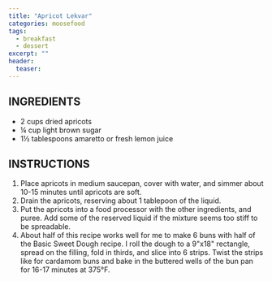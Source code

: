 ```yaml
---
title: "Apricot Lekvar"
categories: moosefood
tags: 
  - breakfast
  - dessert
excerpt: ""
header:
  teaser:
---
```


## INGREDIENTS
* 2 cups dried apricots
* ¼ cup light brown sugar
* 1½ tablespoons amaretto or fresh lemon juice


## INSTRUCTIONS
1. Place apricots in medium saucepan, cover with water, and simmer about 10-15 minutes until apricots are soft.
2. Drain the apricots, reserving about 1 tablepoon of the liquid.
3. Put the apricots into a food processor with the other ingredients, and puree. Add some of the reserved liquid if the mixture seems too stiff to be spreadable.
4. About half of this recipe works well for me to make 6 buns with half of the Basic Sweet Dough recipe. I roll the dough to a 9"x18" rectangle, spread on the filling, fold in thirds, and slice into 6 strips. Twist the strips like for cardamom buns and bake in the buttered wells of the bun pan for 16-17 minutes at 375°F.
